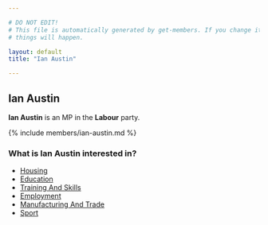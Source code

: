 ```yaml
---

# DO NOT EDIT!
# This file is automatically generated by get-members. If you change it, bad
# things will happen.

layout: default
title: "Ian Austin"

---
```


## Ian Austin

**Ian Austin** is an MP in the **Labour** party.

{% include members/ian-austin.md %}

### What is Ian Austin interested in?


* [Housing](/interests/housing.html)
* [Education](/interests/education.html)
* [Training And Skills](/interests/training-and-skills.html)
* [Employment](/interests/employment.html)
* [Manufacturing And Trade](/interests/manufacturing-and-trade.html)
* [Sport](/interests/sport.html)
